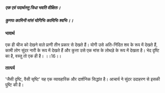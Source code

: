 ##### एक एवं पदार्थस्तु त्रिधा भवति वीक्षितः।
##### कुणपः कामिनी मांसं योगिभिः कामिभिः श्वभिः।। 

#### भावार्थ

एक ही चीज को देखने वाले प्राणी तीन प्रकार से देखते हैं। योगी उसे अति-निंदित शव के रूप में देखते हैं, कामी लोग सुंदर नारी के रूप में देखते हैं और कुत्ता उसे एक मांस के लोथड़े के रूप में देखता है। भेद दृष्टि का है, वस्तु तो एक ही है। ।।16।।

#### तात्पर्य

'जैसी दृष्टि, वैसी सृष्टि' यह एक व्यावहारिक और दार्शनिक सिद्धांत है। आचार्य ने सुंदर उदाहरण से इसकी पुष्टि की है।